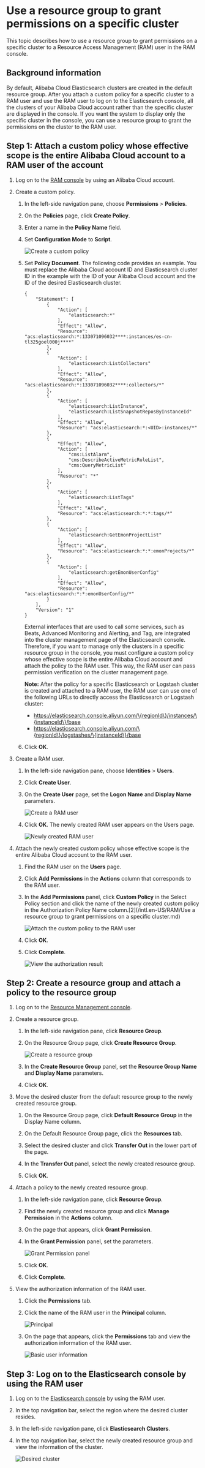 # Use a resource group to grant permissions on a specific cluster

This topic describes how to use a resource group to grant permissions on a specific cluster to a Resource Access Management \(RAM\) user in the RAM console.

## Background information

By default, Alibaba Cloud Elasticsearch clusters are created in the default resource group. After you attach a custom policy for a specific cluster to a RAM user and use the RAM user to log on to the Elasticsearch console, all the clusters of your Alibaba Cloud account rather than the specific cluster are displayed in the console. If you want the system to display only the specific cluster in the console, you can use a resource group to grant the permissions on the cluster to the RAM user.

## Step 1: Attach a custom policy whose effective scope is the entire Alibaba Cloud account to a RAM user of the account

1.  Log on to the [RAM console](https://ram.console.aliyun.com/) by using an Alibaba Cloud account.

2.  Create a custom policy.

    1.  In the left-side navigation pane, choose **Permissions** \> **Policies**.

    2.  On the **Policies** page, click **Create Policy**.

    3.  Enter a name in the **Policy Name** field.

    4.  Set **Configuration Mode** to **Script**.

        ![Create a custom policy](https://static-aliyun-doc.oss-accelerate.aliyuncs.com/assets/img/en-US/9219305261/p273771.png)

    5.  Set **Policy Document**. The following code provides an example. You must replace the Alibaba Cloud account ID and Elasticsearch cluster ID in the example with the ID of your Alibaba Cloud account and the ID of the desired Elasticsearch cluster.

        ```
        {
            "Statement": [
                {
                    "Action": [
                        "elasticsearch:*"
                    ], 
                    "Effect": "Allow", 
                    "Resource": "acs:elasticsearch:*:133071096032****:instances/es-cn-tl325goel000j****"
                }, 
                {
                    "Action": [
                        "elasticsearch:ListCollectors"
                    ], 
                    "Effect": "Allow", 
                    "Resource": "acs:elasticsearch:*:133071096032****:collectors/*"
                }, 
                {
                    "Action": [
                        "elasticsearch:ListInstance", 
                        "elasticsearch:ListSnapshotReposByInstanceId"
                    ], 
                    "Effect": "Allow", 
                    "Resource": "acs:elasticsearch:*:<UID>:instances/*"
                }, 
                {
                    "Effect": "Allow", 
                    "Action": [
                        "cms:ListAlarm", 
                        "cms:DescribeActiveMetricRuleList", 
                        "cms:QueryMetricList"
                    ], 
                    "Resource": "*"
                }, 
                {
                    "Action": [
                        "elasticsearch:ListTags"
                    ], 
                    "Effect": "Allow", 
                    "Resource": "acs:elasticsearch:*:*:tags/*"
                }, 
                {
                    "Action": [
                        "elasticsearch:GetEmonProjectList"
                    ], 
                    "Effect": "Allow", 
                    "Resource": "acs:elasticsearch:*:*:emonProjects/*"
                }, 
                {
                    "Action": [
                        "elasticsearch:getEmonUserConfig"
                    ], 
                    "Effect": "Allow", 
                    "Resource": "acs:elasticsearch:*:*:emonUserConfig/*"
                }
            ], 
            "Version": "1"
        }
        ```

        External interfaces that are used to call some services, such as Beats, Advanced Monitoring and Alerting, and Tag, are integrated into the cluster management page of the Elasticsearch console. Therefore, if you want to manage only the clusters in a specific resource group in the console, you must configure a custom policy whose effective scope is the entire Alibaba Cloud account and attach the policy to the RAM user. This way, the RAM user can pass permission verification on the cluster management page.

        **Note:** After the policy for a specific Elasticsearch or Logstash cluster is created and attached to a RAM user, the RAM user can use one of the following URLs to directly access the Elasticsearch or Logstash cluster:

        -   https://elasticsearch.console.aliyun.com/\{regionId\}/instances/\{instanceId\}/base
        -   https://elasticsearch.console.aliyun.com/\{regionId\}/logstashes/\{instanceId\}/base
    6.  Click **OK**.

3.  Create a RAM user.

    1.  In the left-side navigation pane, choose **Identities** \> **Users**.

    2.  Click **Create User**.

    3.  On the **Create User** page, set the **Logon Name** and **Display Name** parameters.

        ![Create a RAM user](https://static-aliyun-doc.oss-accelerate.aliyuncs.com/assets/img/en-US/9219305261/p274500.png)

    4.  Click **OK**. The newly created RAM user appears on the Users page.

        ![Newly created RAM user](https://static-aliyun-doc.oss-accelerate.aliyuncs.com/assets/img/en-US/9219305261/p274245.png)

4.  Attach the newly created custom policy whose effective scope is the entire Alibaba Cloud account to the RAM user.

    1.  Find the RAM user on the **Users** page.

    2.  Click **Add Permissions** in the **Actions** column that corresponds to the RAM user.

    3.  In the **Add Permissions** panel, click **Custom Policy** in the Select Policy section and click the name of the newly created custom policy in the Authorization Policy Name column.[2](/intl.en-US/RAM/Use a resource group to grant permissions on a specific cluster.md)

        ![Attach the custom policy to the RAM user](https://static-aliyun-doc.oss-accelerate.aliyuncs.com/assets/img/en-US/9219305261/p275907.png)

    4.  Click **OK**.

    5.  Click **Complete**.

        ![View the authorization result](https://static-aliyun-doc.oss-accelerate.aliyuncs.com/assets/img/en-US/9219305261/p276380.png)


## Step 2: Create a resource group and attach a policy to the resource group

1.  Log on to the [Resource Management console](https://resourcemanager.console.aliyun.com/resource-groups).

2.  Create a resource group.

    1.  In the left-side navigation pane, click **Resource Group**.

    2.  On the Resource Group page, click **Create Resource Group**.

        ![Create a resource group](https://static-aliyun-doc.oss-accelerate.aliyuncs.com/assets/img/en-US/9219305261/p274517.png)

    3.  In the **Create Resource Group** panel, set the **Resource Group Name** and **Display Name** parameters.

    4.  Click **OK**.

3.  Move the desired cluster from the default resource group to the newly created resource group.

    1.  On the Resource Group page, click **Default Resource Group** in the Display Name column.

    2.  On the Default Resource Group page, click the **Resources** tab.

    3.  Select the desired cluster and click **Transfer Out** in the lower part of the page.

    4.  In the **Transfer Out** panel, select the newly created resource group.

    5.  Click **OK**.

4.  Attach a policy to the newly created resource group.

    1.  In the left-side navigation pane, click **Resource Group**.

    2.  Find the newly created resource group and click **Manage Permission** in the **Actions** column.

    3.  On the page that appears, click **Grant Permission**.

    4.  In the **Grant Permission** panel, set the parameters.

        ![Grant Permission panel](https://static-aliyun-doc.oss-accelerate.aliyuncs.com/assets/img/en-US/1683405261/p274758.png)

    5.  Click **OK**.

    6.  Click **Complete**.

5.  View the authorization information of the RAM user.

    1.  Click the **Permissions** tab.

    2.  Click the name of the RAM user in the **Principal** column.

        ![Principal](https://static-aliyun-doc.oss-accelerate.aliyuncs.com/assets/img/en-US/9219305261/p274774.png)

    3.  On the page that appears, click the **Permissions** tab and view the authorization information of the RAM user.

        ![Basic user information](https://static-aliyun-doc.oss-accelerate.aliyuncs.com/assets/img/en-US/0319305261/p275237.png)


## Step 3: Log on to the Elasticsearch console by using the RAM user

1.  Log on to the [Elasticsearch console](https://elasticsearch.console.aliyun.com/#/home) by using the RAM user.

2.  In the top navigation bar, select the region where the desired cluster resides.

3.  In the left-side navigation pane, click **Elasticsearch Clusters**.

4.  In the top navigation bar, select the newly created resource group and view the information of the cluster.

    ![Desired cluster](../images/p274793.png)


